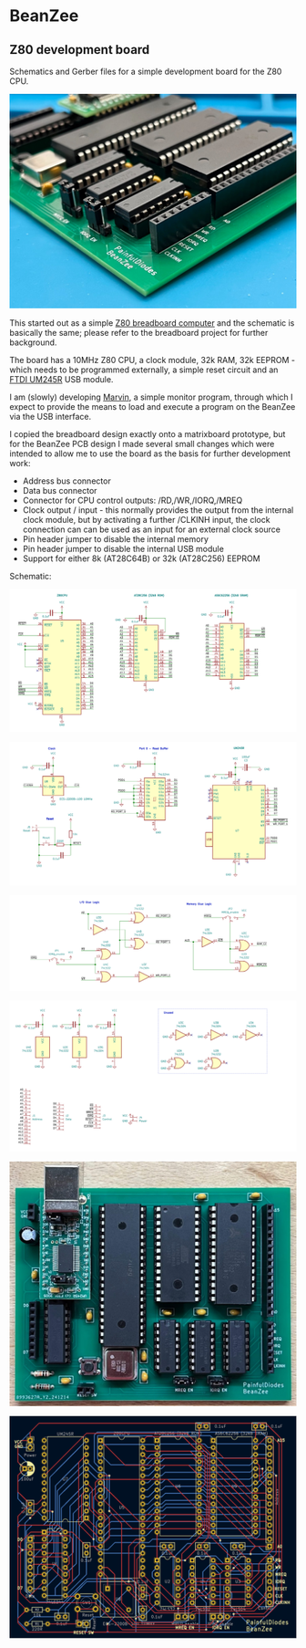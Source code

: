 # BeanZee
## Z80 development board
Schematics and Gerber files for a simple development board for the Z80 CPU. 

![](images/BeanZee_photo_corner.jpg)

This started out as a simple [Z80 breadboard computer](https://github.com/PainfulDiodes/z80-breadboard-computer) and the schematic is basically the same; please refer to the breadboard project for further background.

The board has a 10MHz Z80 CPU, a clock module, 32k RAM, 32k EEPROM - which needs to be programmed externally, a simple reset circuit and an [FTDI UM245R](https://ftdichip.com/products/um245r/) USB module.

I am (slowly) developing [Marvin](https://github.com/PainfulDiodes/marvin), a simple monitor program, through which I expect to provide the means to load and execute a program on the BeanZee via the USB interface.

I copied the breadboard design exactly onto a matrixboard prototype, but for the BeanZee PCB design I made several small changes which were intended to allow me to use the board as the basis for further development work:

* Address bus connector  
* Data bus connector  
* Connector for CPU control outputs: /RD,/WR,/IORQ,/MREQ  
* Clock output / input - this normally provides the output from the internal clock module, but by activating a further /CLKINH input, the clock connection can can be used as an input for an external clock source  
* Pin header jumper to disable the internal memory  
* Pin header jumper to disable the internal USB module  
* Support for either 8k (AT28C64B) or 32k (AT28C256) EEPROM  

Schematic:
  
![](images/BeanZee_schematic_1.png)

![](images/BeanZee_schematic_2.png)

![](images/BeanZee_schematic_3.png)

![](images/BeanZee_schematic_4.png)

![](images/BeanZee_photo.jpg)
  
![](images/BeanZee_PCB.png)
